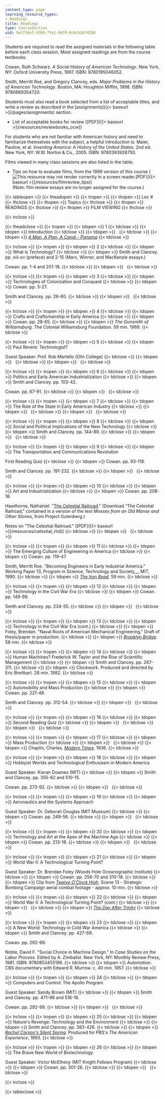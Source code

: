 ```yaml
---
content_type: page
learning_resource_types:
- Readings
title: Readings
type: CourseSection
uid: 9e3734ef-93b9-7fe1-96f9-0c6cb26fd288
---
```


Students are required to read the assigned materials in the following table before each class session. Most assigned readings are from the course textbooks:

Cowan, Ruth Schwarz. _A Social History of American Technology_. New York, NY: Oxford University Press, 1997. ISBN: 9780195046052.

Smith, Merritt Roe, and Gregory Clancey, eds. _Major Problems in the History of American Technology_. Boston, MA: Houghton Mifflin, 1998. ISBN: 9780669354720.

Students must also read a book selected from a list of acceptable titles, and write a review as described in the [assignments]({{< baseurl >}}/pages/assignments) section.

*   List of acceptable books for review ([PDF]({{< baseurl >}}/resources/reviewbooks_ocw))

For students who are not familiar with American history and need to familiarize themselves with the subject, a helpful introduction is: Maier, Pauline, et al. _Inventing America: A History of the United States_. 2nd ed. New York, NY: W.W. Norton & Co., 2005. ISBN: 9780393926750.

Films viewed in many class sessions are also listed in the table.

*   Tips on how to evaluate films, from the 1999 version of this course (![This resource may not render correctly in a screen reader.](/images/inacessible.gif)[PDF]({{< baseurl >}}/resources/filmreview_tips))  
    (Note: film review essays are no longer assigned for the course.)

{{< tableopen >}}
{{< theadopen >}}
{{< tropen >}}
{{< thopen >}}
Lec #
{{< thclose >}}
{{< thopen >}}
Topics
{{< thclose >}}
{{< thopen >}}
READINGS
{{< thclose >}}
{{< thopen >}}
FILM VIEWING
{{< thclose >}}

{{< trclose >}}

{{< theadclose >}}
{{< tropen >}}
{{< tdopen >}}
1
{{< tdclose >}}
{{< tdopen >}}
Introduction
{{< tdclose >}}
{{< tdopen >}}
 
{{< tdclose >}}
{{< tdopen >}}
[_A Man, A Plan, A Canal - Panama_](http://www.pbs.org/wgbh/nova/teachers/programs/1415_panama.html)
{{< tdclose >}}

{{< trclose >}}
{{< tropen >}}
{{< tdopen >}}
2
{{< tdclose >}}
{{< tdopen >}}
What is Technology?
{{< tdclose >}}
{{< tdopen >}}
Smith and Clancey. pp. xiii-xv (preface) and 2-15 (Marx, Winner, and MacKenzie essays.)  
  
Cowan. pp. 1-4 and 201-18.
{{< tdclose >}}
{{< tdopen >}}
 
{{< tdclose >}}

{{< trclose >}}
{{< tropen >}}
{{< tdopen >}}
3
{{< tdclose >}}
{{< tdopen >}}
Technologies of Colonization and Conquest
{{< tdclose >}}
{{< tdopen >}}
Cowan. pp. 5-27.  
  
Smith and Clancey. pp. 26-60.
{{< tdclose >}}
{{< tdopen >}}
 
{{< tdclose >}}

{{< trclose >}}
{{< tropen >}}
{{< tdopen >}}
4
{{< tdclose >}}
{{< tdopen >}}
Crafts and Craftsmanship in Early America
{{< tdclose >}}
{{< tdopen >}}
Cowan. pp. 28-65.
{{< tdclose >}}
{{< tdopen >}}
_The Gunsmith of Williamsburg_. The Colonial Williamsburg Foundation. 59 min. 1969.
{{< tdclose >}}

{{< trclose >}}
{{< tropen >}}
{{< tdopen >}}
5
{{< tdclose >}}
{{< tdopen >}}
Paul Revere: Technologist?  
  
Guest Speaker: Prof. Rob Martello (Olin College)
{{< tdclose >}}
{{< tdopen >}}
 
{{< tdclose >}}
{{< tdopen >}}
 
{{< tdclose >}}

{{< trclose >}}
{{< tropen >}}
{{< tdopen >}}
6
{{< tdclose >}}
{{< tdopen >}}
Politics and Early American Industrialization
{{< tdclose >}}
{{< tdopen >}}
Smith and Clancey. pp. 103-42.  
  
Cowan. pp. 67-91.
{{< tdclose >}}
{{< tdopen >}}
 
{{< tdclose >}}

{{< trclose >}}
{{< tropen >}}
{{< tdopen >}}
7
{{< tdclose >}}
{{< tdopen >}}
The Role of the State in Early American Industry
{{< tdclose >}}
{{< tdopen >}}
 
{{< tdclose >}}
{{< tdopen >}}
 
{{< tdclose >}}

{{< trclose >}}
{{< tropen >}}
{{< tdopen >}}
8
{{< tdclose >}}
{{< tdopen >}}
Social and Political Implications of the New Technology
{{< tdclose >}}
{{< tdopen >}}
Smith and Clancey. pp. 144-89.
{{< tdclose >}}
{{< tdopen >}}
 
{{< tdclose >}}

{{< trclose >}}
{{< tropen >}}
{{< tdopen >}}
9
{{< tdclose >}}
{{< tdopen >}}
The Transportation and Communications Revolution  
  
First Reading Quiz
{{< tdclose >}}
{{< tdopen >}}
Cowan. pp. 93-118.  
  
Smith and Clancey. pp. 191-232.
{{< tdclose >}}
{{< tdopen >}}
 
{{< tdclose >}}

{{< trclose >}}
{{< tropen >}}
{{< tdopen >}}
10
{{< tdclose >}}
{{< tdopen >}}
Art and Industrialization
{{< tdclose >}}
{{< tdopen >}}
Cowan. pp. 208-18.  
  
Hawthorne, Nathaniel. "[The Celestial Railroad](http://www.gutenberg.org/etext/512)." (Download "The Celestial Railroad," contained in a version of the text _Mosses from an Old Manse and Other Stories_, from Project Gutenberg.)  
  
Notes on "The Celestial Railroad." ([PDF]({{< baseurl >}}/resources/celestial_rlrd))
{{< tdclose >}}
{{< tdopen >}}
 
{{< tdclose >}}

{{< trclose >}}
{{< tropen >}}
{{< tdopen >}}
11
{{< tdclose >}}
{{< tdopen >}}
The Emerging Culture of Engineering in America
{{< tdclose >}}
{{< tdopen >}}
Cowan. pp. 119-47.  
  
Smith, Merritt Roe. "Becoming Engineers in Early Industrial America." Working Paper 13, Program in Science, Technology and Society_,_ MIT, 1990.
{{< tdclose >}}
{{< tdopen >}}
[_The Iron Road_](http://www.pbs.org/wgbh/amex/iron/). 59 min.
{{< tdclose >}}

{{< trclose >}}
{{< tropen >}}
{{< tdopen >}}
12
{{< tdclose >}}
{{< tdopen >}}
Technology in the Civil War Era
{{< tdclose >}}
{{< tdopen >}}
Cowan. pp. 149-99.  
  
Smith and Clancey. pp. 234-55.
{{< tdclose >}}
{{< tdopen >}}
 
{{< tdclose >}}

{{< trclose >}}
{{< tropen >}}
{{< tdopen >}}
13
{{< tdclose >}}
{{< tdopen >}}
Technology in the Civil War Era (cont.)
{{< tdclose >}}
{{< tdopen >}}
Foley, Brendan. "Naval Roots of American Mechanical Engineering." Draft of thesis/paper in production.
{{< tdclose >}}
{{< tdopen >}}
[_Brooklyn Bridge_](http://www.imdb.com/title/tt0082106/). 58 min.
{{< tdclose >}}

{{< trclose >}}
{{< tropen >}}
{{< tdopen >}}
14
{{< tdclose >}}
{{< tdopen >}}
Human Machines? Frederick W. Taylor and the Rise of Scientific Management
{{< tdclose >}}
{{< tdopen >}}
Smith and Clancey. pp. 267-311.
{{< tdclose >}}
{{< tdopen >}}
_Clockwork_. Produced and directed by Eric Breitbart. 28 min. 1982.
{{< tdclose >}}

{{< trclose >}}
{{< tropen >}}
{{< tdopen >}}
15
{{< tdclose >}}
{{< tdopen >}}
Automobility and Mass Production
{{< tdclose >}}
{{< tdopen >}}
Cowan. pp. 221-48.  
  
Smith and Clancey. pp. 312-54.
{{< tdclose >}}
{{< tdopen >}}
 
{{< tdclose >}}

{{< trclose >}}
{{< tropen >}}
{{< tdopen >}}
16
{{< tdclose >}}
{{< tdopen >}}
Second Reading Quiz
{{< tdclose >}}
{{< tdopen >}}
 
{{< tdclose >}}
{{< tdopen >}}
 
{{< tdclose >}}

{{< trclose >}}
{{< tropen >}}
{{< tdopen >}}
17
{{< tdclose >}}
{{< tdopen >}}
Mass Production
{{< tdclose >}}
{{< tdopen >}}
 
{{< tdclose >}}
{{< tdopen >}}
Chaplin, Charles. [_Modern Times_](http://www.imdb.com/title/tt0027977/). 1936.
{{< tdclose >}}

{{< trclose >}}
{{< tropen >}}
{{< tdopen >}}
18
{{< tdclose >}}
{{< tdopen >}}
Hobbyist Worlds and Technological Enthusiasm in Modern America  
  
Guest Speaker: Kieran Downes (MIT)
{{< tdclose >}}
{{< tdopen >}}
Smith and Clancey. pp. 355-82 and 510-15.  
  
Cowan. pp. 273-92.
{{< tdclose >}}
{{< tdopen >}}
 
{{< tdclose >}}

{{< trclose >}}
{{< tropen >}}
{{< tdopen >}}
19
{{< tdclose >}}
{{< tdopen >}}
Aeronautics and the Systems Approach  
  
Guest Speaker: Dr. Deborah Douglas (MIT Museum)
{{< tdclose >}}
{{< tdopen >}}
Cowan. pp. 249-56.
{{< tdclose >}}
{{< tdopen >}}
 
{{< tdclose >}}

{{< trclose >}}
{{< tropen >}}
{{< tdopen >}}
20
{{< tdclose >}}
{{< tdopen >}}
Technology and Art at the Apex of the Machine Age
{{< tdclose >}}
{{< tdopen >}}
Cowan. pp. 213-18.
{{< tdclose >}}
{{< tdopen >}}
 
{{< tdclose >}}

{{< trclose >}}
{{< tropen >}}
{{< tdopen >}}
21
{{< tdclose >}}
{{< tdopen >}}
World War II: A Technological Turning Point?  
  
Guest Speaker: Dr. Brendan Foley (Woods Hole Oceanographic Institute)
{{< tdclose >}}
{{< tdopen >}}
Cowan. pp. 256-70 and 310-18.
{{< tdclose >}}
{{< tdopen >}}
Clip from [_Twelve O'Clock High_](http://www.imdb.com/title/tt0041996/). Scene 13 - Strategic Bombing Campaign aerial combat footage - approx. 10 min.
{{< tdclose >}}

{{< trclose >}}
{{< tropen >}}
{{< tdopen >}}
22
{{< tdclose >}}
{{< tdopen >}}
World War II: A Technological Turning Point? (cont.)
{{< tdclose >}}
{{< tdopen >}}
 
{{< tdclose >}}
{{< tdopen >}}
[_The Day After Trinity_](http://www.imdb.com/title/tt0080594/)
{{< tdclose >}}

{{< trclose >}}
{{< tropen >}}
{{< tdopen >}}
23
{{< tdclose >}}
{{< tdopen >}}
A New World: Technology in Cold War America
{{< tdclose >}}
{{< tdopen >}}
Smith and Clancey. pp. 427-69.  
  
Cowan. pp. 292-99.  
  
Noble, David F. "Social Choice in Machine Design." In _Case Studies on the Labor Process_. Edited by A. Zimbalist. New York, NY: Monthly Review Press, 1981. ISBN: 9780853455196.
{{< tdclose >}}
{{< tdopen >}}
_Automation_. CBS documentary with Edward R. Murrow. c. 40 min. 1957.
{{< tdclose >}}

{{< trclose >}}
{{< tropen >}}
{{< tdopen >}}
24
{{< tdclose >}}
{{< tdopen >}}
Computers and Control: The Apollo Program  
  
Guest Speaker: Sandy Brown (MIT)
{{< tdclose >}}
{{< tdopen >}}
Smith and Clancey. pp. 471-96 and 516-18.  
  
Cowan. pp. 292-99.
{{< tdclose >}}
{{< tdopen >}}
 
{{< tdclose >}}

{{< trclose >}}
{{< tropen >}}
{{< tdopen >}}
25
{{< tdclose >}}
{{< tdopen >}}
Nature's Revenge: Technology and the Environment
{{< tdclose >}}
{{< tdopen >}}
Smith and Clancey. pp. 383-426.
{{< tdclose >}}
{{< tdopen >}}
[_Rachel Carson's Silent Spring_](http://movies.msn.com/movies/movie-synopsis/american-experience-rachel-carson%27s-silent-spring/). Produced for PBS's _The American Experience_, 1993.
{{< tdclose >}}

{{< trclose >}}
{{< tropen >}}
{{< tdopen >}}
26
{{< tdclose >}}
{{< tdopen >}}
The Brave New World of Biotechnology  
  
Guest Speaker: Victor McElheny (MIT Knight Fellows Program)
{{< tdclose >}}
{{< tdopen >}}
Cowan. pp. 301-26.
{{< tdclose >}}
{{< tdopen >}}
 
{{< tdclose >}}

{{< trclose >}}

{{< tableclose >}}